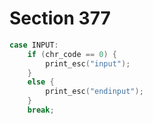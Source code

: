 # Section 377

```c << Cases of |print_cmd_chr| for symbolic printing of primitives >>+=
case INPUT:
    if (chr_code == 0) {
        print_esc("input");
    }
    else {
        print_esc("endinput");
    }
    break;
```
